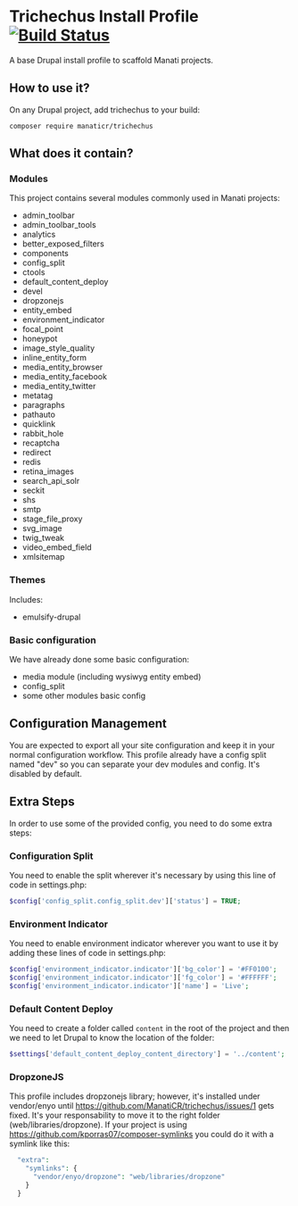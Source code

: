 # Trichechus Install Profile [![Build Status](https://travis-ci.org/ManatiCR/trichechus.svg?branch=8.x-1.x)](https://travis-ci.org/ManatiCR/trichechus)

A base Drupal install profile to scaffold Manati projects.

## How to use it?

On any Drupal project, add trichechus to your build:
```
composer require manaticr/trichechus
```

## What does it contain?

### Modules

This project contains several modules commonly used in Manati projects:

- admin_toolbar
- admin_toolbar_tools
- analytics
- better_exposed_filters
- components
- config_split
- ctools
- default_content_deploy
- devel
- dropzonejs
- entity_embed
- environment_indicator
- focal_point
- honeypot
- image_style_quality
- inline_entity_form
- media_entity_browser
- media_entity_facebook
- media_entity_twitter
- metatag
- paragraphs
- pathauto
- quicklink
- rabbit_hole
- recaptcha
- redirect
- redis
- retina_images
- search_api_solr
- seckit
- shs
- smtp
- stage_file_proxy
- svg_image
- twig_tweak
- video_embed_field
- xmlsitemap

### Themes

Includes:

- emulsify-drupal


### Basic configuration

We have already done some basic configuration:

- media module (including wysiwyg entity embed)
- config_split
- some other modules basic config

## Configuration Management

You are expected to export all your site configuration and keep it in your normal configuration workflow.
This profile already have a config split named "dev" so you can separate your dev modules and config. It's disabled by default.

## Extra Steps

In order to use some of the provided config, you need to do some extra steps:

### Configuration Split

You need to enable the split wherever it's necessary by using this line of code in settings.php:

```php
$config['config_split.config_split.dev']['status'] = TRUE;
```

### Environment Indicator

You need to enable environment indicator wherever you want to use it by adding these lines of code in settings.php:

```php
$config['environment_indicator.indicator']['bg_color'] = '#FF0100';
$config['environment_indicator.indicator']['fg_color'] = '#FFFFFF';
$config['environment_indicator.indicator']['name'] = 'Live';
```

### Default Content Deploy

You need to create a folder called `content` in the root of the project and then we need to let Drupal to know the location of the folder:

```php
$settings['default_content_deploy_content_directory'] = '../content';
```

### DropzoneJS

This profile includes dropzonejs library; however, it's installed under vendor/enyo until https://github.com/ManatiCR/trichechus/issues/1 gets fixed. It's your responsability to move it to the right folder (web/libraries/dropzone). If your project is using https://github.com/kporras07/composer-symlinks you could do it with a symlink like this:

```php
  "extra":
    "symlinks": {
      "vendor/enyo/dropzone": "web/libraries/dropzone"
    }
  }
```
